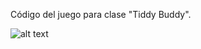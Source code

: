 Código del juego para clase "Tiddy Buddy".

![alt text](https://img.itch.zone/aW1hZ2UvNTY3ODQ2LzI5ODM3MzYucG5n/794x1000/BHHGyL.png)
